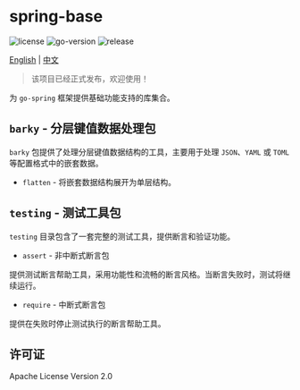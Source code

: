 # spring-base

<div>
   <img src="https://img.shields.io/github/license/go-spring/spring-base" alt="license"/>
   <img src="https://img.shields.io/github/go-mod/go-version/go-spring/spring-base" alt="go-version"/>
   <img src="https://img.shields.io/github/v/release/go-spring/spring-base?include_prereleases" alt="release"/>
</div>

[English](README.md) | [中文](README_CN.md)

> 该项目已经正式发布，欢迎使用！

为 `go-spring` 框架提供基础功能支持的库集合。

## `barky` - 分层键值数据处理包

`barky` 包提供了处理分层键值数据结构的工具，主要用于处理 `JSON`、`YAML` 或 `TOML` 等配置格式中的嵌套数据。

- `flatten` - 将嵌套数据结构展开为单层结构。

## `testing` - 测试工具包

`testing` 目录包含了一套完整的测试工具，提供断言和验证功能。

- `assert` - 非中断式断言包

提供测试断言帮助工具，采用功能性和流畅的断言风格。当断言失败时，测试将继续运行。

- `require` - 中断式断言包

提供在失败时停止测试执行的断言帮助工具。

## 许可证

Apache License Version 2.0